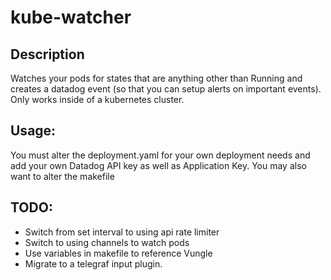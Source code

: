 # kube-watcher

## Description

Watches your pods for states that are anything other than Running and creates a datadog event (so that you can setup alerts on important events). Only works inside of a kubernetes cluster.

## Usage:

You must alter the deployment.yaml for your own deployment needs and add your own Datadog API key as well as Application Key. You may also want to alter the makefile 

## TODO:

* Switch from set interval to using api rate limiter
* Switch to using channels to watch pods
* Use variables in makefile to reference Vungle
* Migrate to a telegraf input plugin.
